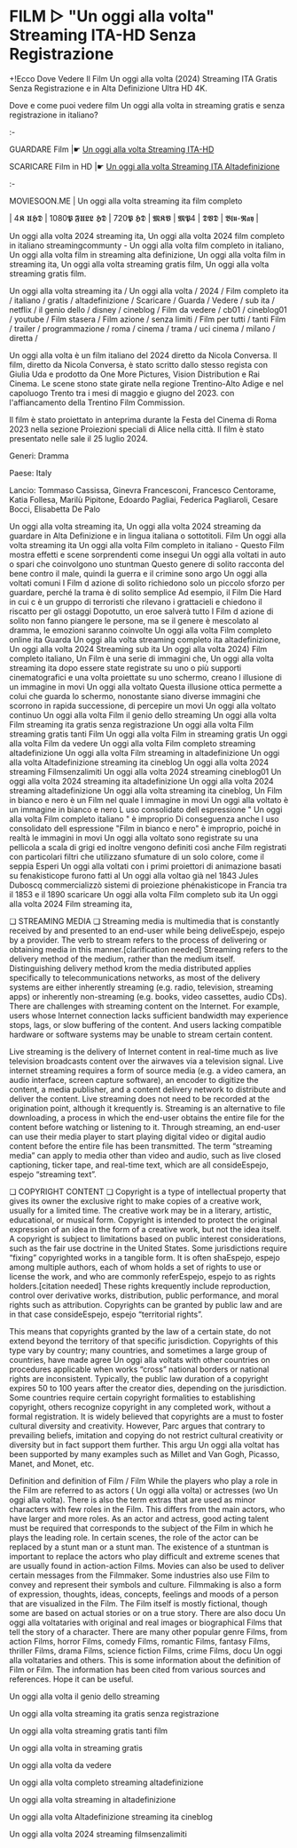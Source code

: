 # FILM ▷ "Un oggi alla volta" Streaming ITA-HD Senza Registrazione

+!Ecco Dove Vedere Il Film Un oggi alla volta (2024) Streaming ITA Gratis Senza Registrazione e in Alta Definizione Ultra HD 4K.

Dove e come puoi vedere film Un oggi alla volta in streaming gratis e senza registrazione in italiano?

:-

GUARDARE Film |☛ [Un oggi alla volta Streaming ITA-HD](https://moviesoon.me/it/film/un-oggi-alla-volta/1195774)

SCARICARE Film in HD |☛ [Un oggi alla volta Streaming ITA Altadefinizione](https://moviesoon.me/it/film/un-oggi-alla-volta/1195774)

:-

MOVIESOON.ME | Un oggi alla volta streaming ita film completo

| 4𝕶 𝖀𝕳𝕯 | 1080𝕻 𝕱𝖀𝕷𝕷 𝕳𝕯 | 720𝕻 𝕳𝕯 | 𝕸𝕶𝖁 | 𝕸𝕻4 | 𝕯𝖁𝕯 | 𝕭𝖑𝖚-𝕽𝖆𝖞 |

Un oggi alla volta 2024 streaming ita, Un oggi alla volta 2024 film completo in italiano streamingcommunty - Un oggi alla volta film completo in italiano, Un oggi alla volta film in streaming alta definizione, Un oggi alla volta film in streaming ita, Un oggi alla volta streaming gratis film, Un oggi alla volta streaming gratis film.

Un oggi alla volta streaming ita / Un oggi alla volta / 2024 / Film completo ita / italiano / gratis / altadefinizione / Scaricare / Guarda / Vedere / sub ita / netflix / il genio dello / disney / cineblog / Film da vedere / cb01 / cineblog01 / youtube / Film stasera / Film azione / senza limiti / Film per tutti / tanti Film / trailer / programmazione / roma / cinema / trama / uci cinema / milano / diretta /

Un oggi alla volta è un film italiano del 2024 diretto da Nicola Conversa. Il film, diretto da Nicola Conversa, è stato scritto dallo stesso regista con Giulia Uda e prodotto da One More Pictures, Vision Distribution e Rai Cinema. Le scene stono state girate nella regione Trentino-Alto Adige e nel capoluogo Trento tra i mesi di maggio e giugno del 2023. con l'affiancamento della Trentino Film Commission.

Il film è stato proiettato in anteprima durante la Festa del Cinema di Roma 2023 nella sezione Proiezioni speciali di Alice nella città. Il film è stato presentato nelle sale il 25 luglio 2024.

Generi: Dramma

Paese: Italy

Lancio: Tommaso Cassissa, Ginevra Francesconi, Francesco Centorame, Katia Follesa, Marilù Pipitone, Edoardo Pagliai, Federica Pagliaroli, Cesare Bocci, Elisabetta De Palo

Un oggi alla volta streaming ita, Un oggi alla volta 2024 streaming da guardare in Alta Definizione e in lingua italiana o sottotitoli. Film Un oggi alla volta streaming ita Un oggi alla volta Film completo in italiano - Questo Film mostra effetti e scene sorprendenti come insegui Un oggi alla voltati in auto o spari che coinvolgono uno stuntman Questo genere di solito racconta del bene contro il male, quindi la guerra e il crimine sono argo Un oggi alla voltati comuni I Film d azione di solito richiedono solo un piccolo sforzo per guardare, perché la trama è di solito semplice Ad esempio, il Film Die Hard in cui c è un gruppo di terroristi che rilevano i grattacieli e chiedono il riscatto per gli ostaggi Dopotutto, un eroe salverà tutto I Film d azione di solito non fanno piangere le persone, ma se il genere è mescolato al dramma, le emozioni saranno coinvolte Un oggi alla volta Film completo online ita Guarda Un oggi alla volta streaming completo ita altadefinizione, Un oggi alla volta 2024 Streaming sub ita Un oggi alla volta 2024) Film completo italiano, Un Film è una serie di immagini che, Un oggi alla volta streaming ita dopo essere state registrate su uno o più supporti cinematografici e una volta proiettate su uno schermo, creano l illusione di un immagine in movi Un oggi alla voltato Questa illusione ottica permette a colui che guarda lo schermo, nonostante siano diverse immagini che scorrono in rapida successione, di percepire un movi Un oggi alla voltato continuo Un oggi alla volta Film il genio dello streaming Un oggi alla volta Film streaming ita gratis senza registrazione Un oggi alla volta Film streaming gratis tanti Film Un oggi alla volta Film in streaming gratis Un oggi alla volta Film da vedere Un oggi alla volta Film completo streaming altadefinizione Un oggi alla volta Film streaming in altadefinizione Un oggi alla volta Altadefinizione streaming ita cineblog Un oggi alla volta 2024 streaming Filmsenzalimiti Un oggi alla volta 2024 streaming cineblog01 Un oggi alla volta 2024 streaming ita altadefinizione Un oggi alla volta 2024 streaming altadefinizione Un oggi alla volta streaming ita cineblog, Un Film in bianco e nero è un Film nel quale l immagine in movi Un oggi alla voltato è un immagine in bianco e nero L uso consolidato dell espressione " Un oggi alla volta Film completo italiano " è improprio Di conseguenza anche l uso consolidato dell espressione "Film in bianco e nero" è improprio, poiché in realtà le immagini in movi Un oggi alla voltato sono registrate su una pellicola a scala di grigi ed inoltre vengono definiti così anche Film registrati con particolari filtri che utilizzano sfumature di un solo colore, come il seppia Esperi Un oggi alla voltati con i primi proiettori di animazione basati su fenakisticope furono fatti al Un oggi alla voltao già nel 1843 Jules Duboscq commercializzò sistemi di proiezione phénakisticope in Francia tra il 1853 e il 1890 scaricare Un oggi alla volta Film completo sub ita Un oggi alla volta 2024 Film streaming ita,

❏ STREAMING MEDIA ❏ Streaming media is multimedia that is constantly received by and presented to an end-user while being deliveEspejo, espejo by a provider. The verb to stream refers to the process of delivering or obtaining media in this manner.[clarification needed] Streaming refers to the delivery method of the medium, rather than the medium itself. Distinguishing delivery method krom the media distributed applies specifically to telecommunications networks, as most of the delivery systems are either inherently streaming (e.g. radio, television, streaming apps) or inherently non-streaming (e.g. books, video cassettes, audio CDs). There are challenges with streaming content on the Internet. For example, users whose Internet connection lacks sufficient bandwidth may experience stops, lags, or slow buffering of the content. And users lacking compatible hardware or software systems may be unable to stream certain content.

Live streaming is the delivery of Internet content in real-time much as live television broadcasts content over the airwaves via a television signal. Live internet streaming requires a form of source media (e.g. a video camera, an audio interface, screen capture software), an encoder to digitize the content, a media publisher, and a content delivery network to distribute and deliver the content. Live streaming does not need to be recorded at the origination point, although it krequently is. Streaming is an alternative to file downloading, a process in which the end-user obtains the entire file for the content before watching or listening to it. Through streaming, an end-user can use their media player to start playing digital video or digital audio content before the entire file has been transmitted. The term “streaming media” can apply to media other than video and audio, such as live closed captioning, ticker tape, and real-time text, which are all consideEspejo, espejo “streaming text”.

❏ COPYRIGHT CONTENT ❏ Copyright is a type of intellectual property that gives its owner the exclusive right to make copies of a creative work, usually for a limited time. The creative work may be in a literary, artistic, educational, or musical form. Copyright is intended to protect the original expression of an idea in the form of a creative work, but not the idea itself. A copyright is subject to limitations based on public interest considerations, such as the fair use doctrine in the United States. Some jurisdictions require “fixing” copyrighted works in a tangible form. It is often shaEspejo, espejo among multiple authors, each of whom holds a set of rights to use or license the work, and who are commonly referEspejo, espejo to as rights holders.[citation needed] These rights krequently include reproduction, control over derivative works, distribution, public performance, and moral rights such as attribution. Copyrights can be granted by public law and are in that case consideEspejo, espejo “territorial rights”.

This means that copyrights granted by the law of a certain state, do not extend beyond the territory of that specific jurisdiction. Copyrights of this type vary by country; many countries, and sometimes a large group of countries, have made agree Un oggi alla voltats with other countries on procedures applicable when works “cross” national borders or national rights are inconsistent. Typically, the public law duration of a copyright expires 50 to 100 years after the creator dies, depending on the jurisdiction. Some countries require certain copyright formalities to establishing copyright, others recognize copyright in any completed work, without a formal registration. It is widely believed that copyrights are a must to foster cultural diversity and creativity. However, Parc argues that contrary to prevailing beliefs, imitation and copying do not restrict cultural creativity or diversity but in fact support them further. This argu Un oggi alla voltat has been supported by many examples such as Millet and Van Gogh, Picasso, Manet, and Monet, etc.

Definition and definition of Film / Film While the players who play a role in the Film are referred to as actors ( Un oggi alla volta) or actresses (wo Un oggi alla volta). There is also the term extras that are used as minor characters with few roles in the Film. This differs from the main actors, who have larger and more roles. As an actor and actress, good acting talent must be required that corresponds to the subject of the Film in which he plays the leading role. In certain scenes, the role of the actor can be replaced by a stunt man or a stunt man. The existence of a stuntman is important to replace the actors who play difficult and extreme scenes that are usually found in action-action Films. Movies can also be used to deliver certain messages from the Filmmaker. Some industries also use Film to convey and represent their symbols and culture. Filmmaking is also a form of expression, thoughts, ideas, concepts, feelings and moods of a person that are visualized in the Film. The Film itself is mostly fictional, though some are based on actual stories or on a true story. There are also docu Un oggi alla voltataries with original and real images or biographical Films that tell the story of a character. There are many other popular genre Films, from action Films, horror Films, comedy Films, romantic Films, fantasy Films, thriller Films, drama Films, science fiction Films, crime Films, docu Un oggi alla voltataries and others. This is some information about the definition of Film or Film. The information has been cited from various sources and references. Hope it can be useful.

Un oggi alla volta il genio dello streaming

Un oggi alla volta streaming ita gratis senza registrazione

Un oggi alla volta streaming gratis tanti film

Un oggi alla volta in streaming gratis

Un oggi alla volta da vedere

Un oggi alla volta completo streaming altadefinizione

Un oggi alla volta streaming in altadefinizione

Un oggi alla volta Altadefinizione streaming ita cineblog

Un oggi alla volta 2024 streaming filmsenzalimiti
